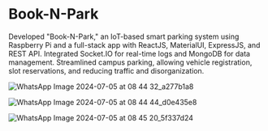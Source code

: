 # Book-N-Park
Developed "Book-N-Park," an IoT-based smart parking system using Raspberry Pi and a full-stack app with ReactJS, MaterialUI, ExpressJS, and REST API. Integrated Socket.IO for real-time logs and MongoDB for data management. Streamlined campus parking, allowing vehicle registration, slot reservations, and reducing traffic and disorganization.

![WhatsApp Image 2024-07-05 at 08 44 32_a277b1a8](https://github.com/Vishwaa-MS/Book-N-Park/assets/93870138/f64abd0f-ec5f-4006-9674-4b8c6d9656bd)


![WhatsApp Image 2024-07-05 at 08 44 44_d0e435e8](https://github.com/Vishwaa-MS/Book-N-Park/assets/93870138/2c7ff264-070b-43ea-ba30-dffa264c1ac5)


![WhatsApp Image 2024-07-05 at 08 45 20_5f337d24](https://github.com/Vishwaa-MS/Book-N-Park/assets/93870138/652503e4-5dd8-4594-b2f4-2e2ad3d4bfcf)
